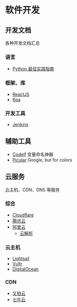 <!-- TITLE: 软件开发 -->
<!-- SUBTITLE: 收藏与编程、软件开发相关的链接 -->

# 软件开发
## 开发文档

各种开发文档汇总

### 语言

* [Python 最佳实践指南](https://pythonguidecn.readthedocs.io/zh/latest/)

### 框架、库

* [ReactJS](https://reactjs.org/docs/getting-started.html)
* [Koa](https://koajs.com)

### 开发工具

* [Jenkins](https://jenkins.io/doc/)


## 辅助工具

* [Codelf](https://unbug.github.io/codelf/) 变量命名神器
* [Picular](https://picular.co/) Google, but for colors

## 云服务

云主机、CDN、DNS 等服务

### 综合

* [Cloudflare](https://www.cloudflare.com/)
* [腾讯云](https://cloud.tencent.com/)
* [阿里云](https://cn.aliyun.com/)
	* [云解析](https://wanwang.aliyun.com/domain/dns/)

### 云主机

* [Lightsail](https://lightsail.aws.amazon.com)
* [Vultr](https://www.vultr.com/)
* [DigitalOcean](https://www.digitalocean.com/)

### CDN

* [又拍云](https://www.upyun.com/)
* [七牛云](https://www.qiniu.com/)